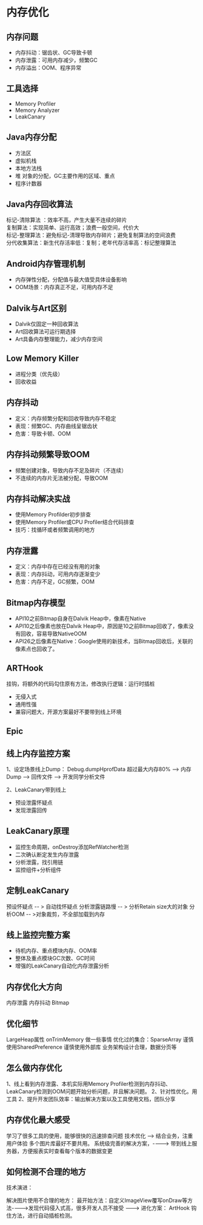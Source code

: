 # 内存优化

## 内存问题

* 内存抖动：锯齿状、GC导致卡顿
* 内存泄露：可用内存减少，频繁GC
* 内存溢出：OOM、程序异常

## 工具选择

* Memory Profiler
* Memory Analyzer
* LeakCanary

## Java内存分配
* 方法区
* 虚拟机栈
* 本地方法栈
* 堆 对象的分配，GC主要作用的区域、重点
* 程序计数器

## Java内存回收算法
标记-清除算法 ：效率不高，产生大量不连续的碎片  
复制算法：实现简单、运行高效；浪费一般空间，代价大  
标记-整理算法：避免标记-清理导致内存碎片；避免复制算法的空间浪费  
分代收集算法：新生代存活率低：复制；老年代存活率高：标记整理算法  

## Android内存管理机制
* 内存弹性分配，分配值与最大值受具体设备影响
* OOM场景：内存真正不足，可用内存不足

## Dalvik与Art区别
* Dalvik仅固定一种回收算法
* Art回收算法可运行期选择
* Art具备内存整理能力，减少内存空间

## Low Memory Killer
* 进程分类（优先级）
* 回收收益

## 内存抖动
* 定义：内存频繁分配和回收导致内存不稳定
* 表现：频繁GC、内存曲线呈锯齿状
* 危害：导致卡顿、OOM

## 内存抖动频繁导致OOM
* 频繁创建对象，导致内存不足及碎片（不连续）
* 不连续的内存片无法被分配，导致OOM

## 内存抖动解决实战
* 使用Memory Profilder初步排查
* 使用Memory Profiler或CPU Profiler结合代码排查
* 技巧：找循环或者频繁调用的地方

## 内存泄露

* 定义：内存中存在已经没有用的对象
* 表现：内存抖动，可用内存逐渐变少
* 危害：内存不足，GC频繁，OOM

## Bitmap内存模型
* API10之前Bitmap自身在Dalvik Heap中，像素在Native
* API10之后像素也放在Dalvik Heap中，原因是10之前Bitmap回收了，像素没有回收，容易导致NativeOOM
* API26之后像素在Native：Google使用的新技术，当Bitmap回收后，关联的像素点也回收了。

## ARTHook
挂钩，将额外的代码勾住原有方法，修改执行逻辑：运行时插桩

* 无侵入式
* 通用性强
* 兼容问题大，开源方案最好不要带到线上环境

## Epic

## 线上内存监控方案
1、设定场景线上Dump： Debug.dumpHprofData
超过最大内存80% --> 内存Dump --> 回传文件 --> 开发同学分析文件

2、LeakCanary带到线上
* 预设泄露怀疑点
* 发现泄露回传

## LeakCanary原理
* 监控生命周期，onDestroy添加RefWatcher检测
* 二次确认断定发生内存泄露
* 分析泄露，找引用链
* 监控组件+分析组件

## 定制LeakCanary

预设怀疑点 -- > 自动找怀疑点
分析泄露链路慢 -- > 分析Retain size大的对象
分析OOM -- >对象裁剪，不全部加载到内存

## 线上监控完整方案
* 待机内存、重点模块内存、OOM率
* 整体及重点模块GC次数、GC时间
* 增强的LeakCanary自动化内存泄露分析

## 内存优化大方向

内存泄露
内存抖动
Bitmap

## 优化细节

LargeHeap属性
onTrimMemory 做一些事情
优化过的集合：SparseArray
谨慎使用SharedPreference
谨慎使用外部库
业务架构设计合理，数据分页等

## 怎么做内存优化
1、线上看到内存泄露、本机实际用Memory Profiler检测到内存抖动、LeakCanary检测到OOM问题开始分析问题，并且解决问题。
2、针对性优化。用工具
2、提升开发团队效率：输出解决方案以及工具使用文档，团队分享

## 内存优化最大感受
学习了很多工具的使用，能够很快的迅速排查问题
技术优化 --> 结合业务，注重用户体验
多个图片库最好不要共用。
系统级完善的解决方案，----> 带到线上服务器，方便报表实时查看每个版本的数据变更

## 如何检测不合理的地方
技术演进：


解决图片使用不合理的地方：
最开始方法：自定义ImageView覆写onDraw等方法---->发现代码侵入式高，很多开发人员不接受
---> 进化方案： ArtHook 钩住方法，进行自动插桩检测。



